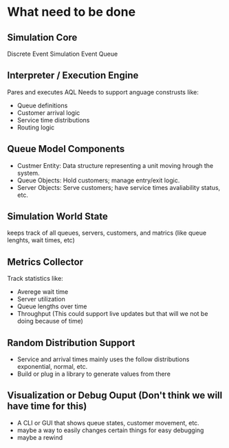 # What need to be done

## Simulation Core
Discrete Event Simulation
Event Queue

## Interpreter / Execution Engine
Pares and executes AQL
Needs to support anguage construsts like:
* Queue definitions
* Customer arrival logic
* Service time distributions
* Routing logic

## Queue Model Components
* Custmer Entity: Data structure representing a unit moving hrough the system.
* Queue Objects: Hold customers; manage entry/exit logic.
* Server Objects: Serve customers; have service times avaliability status, etc.

## Simulation World State
keeps track of all queues, servers, customers, and matrics (like queue lenghts, wait times, etc)

## Metrics Collector
Track statistics like:
* Averege wait time
* Server utilization
* Queue lengths over time
* Throughput
(This could support live updates but that will we not be doing because of time)

## Random Distribution Support
* Service and arrival times mainly uses the follow distributions exponential, normal, etc.
* Build or plug in a library to generate values from there

## Visualization or Debug Ouput (Don't think we will have time for this)
* A CLI or GUI that shows queue states, customer movement, etc.
* maybe a way to easily changes certain things for easy debugging
* maybe a rewind